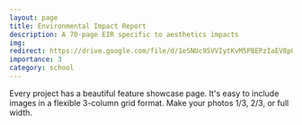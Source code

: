 ```yaml
---
layout: page
title: Environmental Impact Report
description: A 70-page EIR specific to aesthetics impacts
img:
redirect: https://drive.google.com/file/d/1eSNUc95VVIytKvM5PBEPzIaEV8pOmTId/view?usp=drivesdk
importance: 3
category: school
---
```


Every project has a beautiful feature showcase page.
It's easy to include images in a flexible 3-column grid format.
Make your photos 1/3, 2/3, or full width.